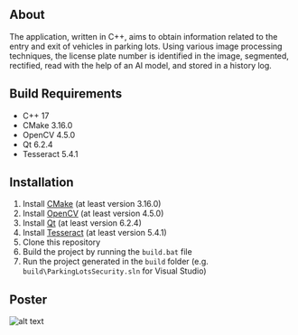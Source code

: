 ## About

The application, written in C++, aims to obtain information related to the entry and exit of vehicles in parking lots. Using various image processing techniques, the license plate number is identified in the image, segmented, rectified, read with the help of an AI model, and stored in a history log. 

## Build Requirements

* C++ 17
* CMake 3.16.0
* OpenCV 4.5.0
* Qt 6.2.4
* Tesseract 5.4.1

## Installation

1. Install [CMake](https://cmake.org/download/) (at least version 3.16.0)
2. Install [OpenCV](https://opencv.org/releases/) (at least version 4.5.0)
3. Install [Qt](https://www.qt.io/download) (at least version 6.2.4)
2. Install [Tesseract](https://tesseract-ocr.github.io/tessdoc/Compiling.html) (at least version 5.4.1)
4. Clone this repository
5. Build the project by running the `build.bat` file
6. Run the project generated in the `build` folder (e.g. `build\ParkingLotsSecurity.sln` for Visual Studio)

## Poster

![alt text](./Documentation/PatrascGeorgeDaniel_AFCO_2024.jpg)
